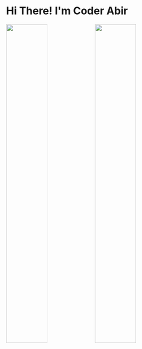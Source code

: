<h1>Hi There! I'm Coder Abir</h1>

<img width="47%" align="left" src="https://github-readme-stats.vercel.app/api?username=coder-abir&show_icons=true&theme=radical" />
<img width="47%" align="left" src="https://github-readme-stats.vercel.app/api/top-langs/?username=coder-abir&layout=compact)](https://www.coder-abir.com" />

